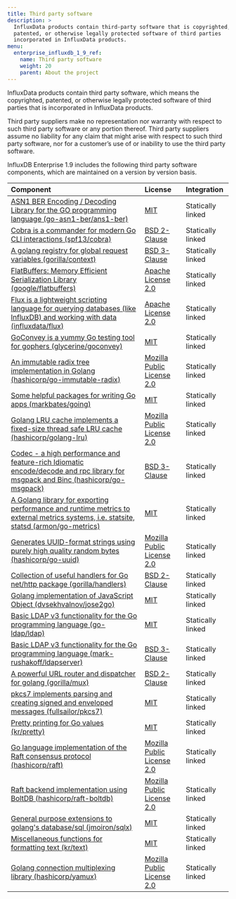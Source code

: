 ```yaml
---
title: Third party software
description: >
  InfluxData products contain third-party software that is copyrighted,
  patented, or otherwise legally protected software of third parties
  incorporated in InfluxData products.
menu:
  enterprise_influxdb_1_9_ref:
    name: Third party software
    weight: 20
    parent: About the project
---
```


InfluxData products contain third party software, which means the copyrighted,
patented, or otherwise legally protected software of third parties that is
incorporated in InfluxData products.

Third party suppliers make no representation nor warranty with respect to
such third party software or any portion thereof.
Third party suppliers assume no liability for any claim that might arise with
respect to such third party software, nor for a
customer’s use of or inability to use the third party software.

InfluxDB Enterprise 1.9 includes the following third party software components, which are maintained on a version by version basis.

| Component | License | Integration |
| :--------  | :-------- | :--------   |
|  [ASN1 BER Encoding / Decoding Library for the GO programming language (go-asn1-ber/ans1-ber)](https://github.com/go-asn1-ber/asn1-ber) | [MIT](https://opensource.org/licenses/MIT)  | Statically linked |
| [Cobra is a commander for modern Go CLI interactions (spf13/cobra)](https://github.com/spf13/cobra) | [BSD 2-Clause](https://opensource.org/licenses/BSD-2-Clause) | Statically linked |
| [A golang registry for global request variables (gorilla/context)](https://github.com/gorilla/context) | [BSD 3-Clause](https://opensource.org/licenses/BSD-3-Clause) | Statically linked |
| [FlatBuffers: Memory Efficient Serialization Library (google/flatbuffers)](https://github.com/google/flatbuffers) | [Apache License 2.0](https://opensource.org/licenses/Apache-2.0)  | Statically linked |
| [Flux is a lightweight scripting language for querying databases (like InfluxDB) and working with data (influxdata/flux)](https://github.com/influxdata/flux) | [Apache License 2.0](https://opensource.org/licenses/Apache-2.0)  | Statically linked |
| [GoConvey is a yummy Go testing tool for gophers (glycerine/goconvey)](https://github.com/glycerine/goconvey) | [MIT](https://opensource.org/licenses/MIT)  | Statically linked |
| [An immutable radix tree implementation in Golang (hashicorp/go-immutable-radix)](https://github.com/hashicorp/go-immutable-radix)|  [Mozilla Public License 2.0](https://opensource.org/licenses/MPL-2.0) | Statically linked |
| [Some helpful packages for writing Go apps (markbates/going)](https://github.com/markbates/going)| [MIT](https://opensource.org/licenses/MIT) | Statically linked |
| [Golang LRU cache implements a fixed-size thread safe LRU cache (hashicorp/golang-lru)](https://github.com/hashicorp/golang-lru) |[Mozilla Public License 2.0](https://opensource.org/licenses/MPL-2.0)  | Statically linked |
| [Codec - a high performance and feature-rich Idiomatic encode/decode and rpc library for msgpack and Binc (hashicorp/go-msgpack)](https://github.com/hashicorp/go-msgpack)| [BSD 3-Clause](https://opensource.org/licenses/BSD-3-Clause) | Statically linked |
| [A Golang library for exporting performance and runtime metrics to external metrics systems, i.e. statsite, statsd (armon/go-metrics)](https://github.com/armon/go-metrics) | [MIT](https://opensource.org/licenses/MIT) | Statically linked |
| [Generates UUID-format strings using purely high quality random bytes (hashicorp/go-uuid)](https://github.com/hashicorp/go-uuid) | [Mozilla Public License 2.0](https://opensource.org/licenses/MPL-2.0) | Statically linked |
| [Collection of useful handlers for Go net/http package (gorilla/handlers)](https://github.com/gorilla/handlers) | [BSD 2-Clause](https://opensource.org/licenses/BSD-2-Clause) | Statically linked |
| [Golang implementation of JavaScript Object (dvsekhvalnov/jose2go)](https://github.com/dvsekhvalnov/jose2go) | [MIT](https://opensource.org/licenses/MIT) | Statically linked |
| [Basic LDAP v3 functionality for the Go programming language (go-ldap/ldap)](https://github.com/go-ldap/ldap)  | [MIT](https://opensource.org/licenses/MIT) | Statically linked |
| [Basic LDAP v3 functionality for the Go programming language (mark-rushakoff/ldapserver)](https://github.com/mark-rushakoff/ldapserver) | [BSD 3-Clause](https://opensource.org/licenses/BSD-3-Clause) | Statically linked |
| [A powerful URL router and dispatcher for golang (gorilla/mux)](https://github.com/gorilla/mux) | [BSD 2-Clause](https://opensource.org/licenses/BSD-2-Clause) | Statically linked |
| [pkcs7 implements parsing and creating signed and enveloped messages (fullsailor/pkcs7)](https://github.com/fullsailor/pkcs7) | [MIT](https://opensource.org/licenses/MIT) | Statically linked |
| [Pretty printing for Go values (kr/pretty)](https://github.com/kr/pretty) | [MIT](https://opensource.org/licenses/MIT) | Statically linked |Statically linked|
|[Go language implementation of the Raft consensus protocol (hashicorp/raft)](https://github.com/hashicorp/raft)  | [Mozilla Public License 2.0](https://opensource.org/licenses/MPL-2.0)  | Statically linked |
| [Raft backend implementation using BoltDB (hashicorp/raft-boltdb)](https://github.com/hashicorp/raft-boltdb) | [Mozilla Public License 2.0](https://opensource.org/licenses/MPL-2.0)  | Statically linked |
| [General purpose extensions to golang's database/sql (jmoiron/sqlx)](https://github.com/jmoiron/sqlxhttps://github.com/jmoiron/sqlx) | [MIT](https://opensource.org/licenses/MIT) | Statically linked |Statically linked|
| [Miscellaneous functions for formatting text (kr/text)](https://github.com/kr/text) | [MIT](https://opensource.org/licenses/MIT) | Statically linked |
| [Golang connection multiplexing library (hashicorp/yamux)](https://github.com/hashicorp/yamux/) | [Mozilla Public License 2.0](https://opensource.org/licenses/MPL-2.0) | Statically linked |
